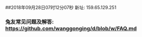 ##2018年09月28日07时12分07秒 新址: 159.65.129.251
### 兔友常见问题及解答: https://github.com/wanggonging/d/blob/w/FAQ.md
